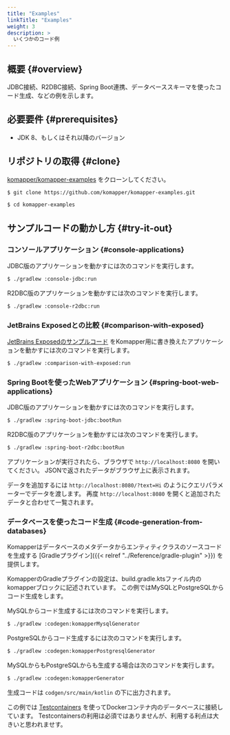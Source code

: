 ```yaml
---
title: "Examples"
linkTitle: "Examples"
weight: 3
description: >
  いくつかのコード例
---
```


## 概要 {#overview}

JDBC接続、R2DBC接続、Spring Boot連携、データベーススキーマを使ったコード生成、などの例を示します。

## 必要要件 {#prerequisites}

- JDK 8、もしくはそれ以降のバージョン

## リポジトリの取得 {#clone}

[komapper/komapper-examples](https://github.com/komapper/komapper-examples)
をクローンしてください。

```sh
$ git clone https://github.com/komapper/komapper-examples.git
```

```sh
$ cd komapper-examples
```

## サンプルコードの動かし方 {#try-it-out}

### コンソールアプリケーション {#console-applications}

JDBC版のアプリケーションを動かすには次のコマンドを実行します。

```sh
$ ./gradlew :console-jdbc:run
```

R2DBC版のアプリケーションを動かすには次のコマンドを実行します。

```sh
$ ./gradlew :console-r2dbc:run
```

### JetBrains Exposedとの比較 {#comparison-with-exposed}

[JetBrains Exposedのサンプルコード](https://github.com/JetBrains/Exposed#sql-dsl)
をKomapper用に書き換えたアプリケーションを動かすには次のコマンドを実行します。

```sh
$ ./gradlew :comparison-with-exposed:run
```

### Spring Bootを使ったWebアプリケーション {#spring-boot-web-applications}

JDBC版のアプリケーションを動かすには次のコマンドを実行します。

```sh
$ ./gradlew :spring-boot-jdbc:bootRun
```

R2DBC版のアプリケーションを動かすには次のコマンドを実行します。

```sh
$ ./gradlew :spring-boot-r2dbc:bootRun
```

アプリケーションが実行されたら、ブラウザで `http://localhost:8080` を開いてください。
JSONで返されたデータがブラウザ上に表示されます。

データを追加するには `http://localhost:8080/?text=Hi` のようにクエリパラメーターでデータを渡します。
再度 `http://localhost:8080` を開くと追加されたデータと合わせて一覧されます。

### データベースを使ったコード生成 {#code-generation-from-databases}

Komapperはデータベースのメタデータからエンティティクラスのソースコードを生成する [Gradleプラグイン]({{< relref "../Reference/gradle-plugin" >}}) を提供します。

KomapperのGradleプラグインの設定は、build.gradle.ktsファイル内のkomapperブロックに記述されています。
この例ではMySQLとPostgreSQLからコード生成をします。

MySQLからコード生成するには次のコマンドを実行します。

```sh
$ ./gradlew :codegen:komapperMysqlGenerator
```

PostgreSQLからコード生成するには次のコマンドを実行します。

```sh
$ ./gradlew :codegen:komapperPostgresqlGenerator
```

MySQLからもPostgreSQLからも生成する場合は次のコマンドを実行します。

```sh
$ ./gradlew :codegen:komapperGenerator
```

生成コードは `codgen/src/main/kotlin` の下に出力されます。

この例では [Testcontainers](https://www.testcontainers.org/) を使ってDockerコンテナ内のデータベースに接続しています。
Testcontainersの利用は必須ではありませんが、利用する利点は大きいと思われませす。
